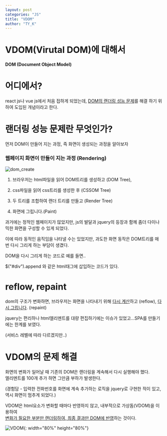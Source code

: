 ```yaml
---
layout: post
categories: "JS"
title: "VDOM"
author: "TY_K"
---
```



# VDOM(Virutal DOM)에 대해서

#### DOM (Document Object Model)

# 어디에서? 
react js나 vue js에서 처음 접하게 되었는데, <U>DOM의 랜더링 성능 문제</U>를 해결 하기 위하여 도입된 개념이라고 한다.

# 랜더링 성능 문제란 무엇인가?
먼저 DOM이 만들어 지는 과정, 즉 화면이 생성되는 과정을 알아보자

### 웹페이지 화면이 만들이 지는 과정 (Rendering)

![dom_create](https://user-images.githubusercontent.com/20508342/77663969-031fac00-6fc1-11ea-819a-0ce57be82f77.png)

1. 브라우저는 html파일을 읽어 DOM트리를 생성하고 (DOM Tree), 

2. css파일을 읽어 css트리를 생성한 후 (CSSOM Tree)

3. 두 트리를 조합하여 랜더 트리를 만들고 (Render Tree)

4. 화면에 그립니다.(Paint)


과거에는 정적인 웹페이지가 많았지만, js의 발달과 jquery의 등장과 함께 좀더 다이나믹한 화면을 구성할 수 있게 되었다.

이에 따라 동적인 음직임을 나타낼 수는 있었지만, 과도한 화면 동작은 DOM트리를 매번 다시 그리게 하는 부담이 생겼다.

DOM을 다시 그리게 하는 코드로 예를 들면..

$("#div").append 와 같은 html태그에 삽입하는 코드가 있다.

# reflow, repaint

dom의 구조가 변화하면, 브라우저는 화면을 나타내기 위해 <U>다시 계산</U>하고 (reflow), <U>다시 그립니다</U>. (repaint)



jquery는 편리하나 html엘리멘트를 대량 편집하기에는 이슈가 있었고...SPA를 만들기에는 한계를 보였다. 

(서비스 레벨에 따라 다르겠지만..)

# VDOM의 문제 해결

화면의 변화가 일어날 때 기존의 DOM은 랜더링을 계속해서 다시 실행해야 했다.<br/>
엘리멘트를 100개 추가 하면 그만큼 부하가 발생한다. 

(경험담 - 입력한 전화번호를 화면에 계속 추가하는 로직을 jquery로 구현한 적이 있고, 역시 화면이 멈추게 되었다.)

VDOM은 html요소가 변화할 때마다 반영하지 않고, 내부적으로 가상돔(VDOM)을 이용하여 <br/><U>변화가 필요한 부분만 랜더링하여, 최종 결과만 DOM에 반영</U>하는 것이다.

![VDOM](https://user-images.githubusercontent.com/20508342/77766157-9b319a00-7082-11ea-8230-96dd1519778f.png){: width="80%" height="80%"}
